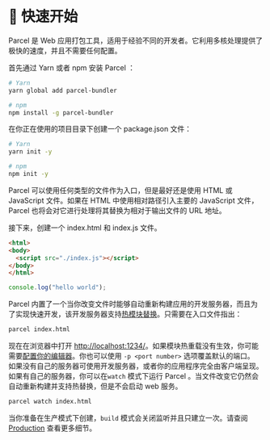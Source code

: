 # 🚀 快速开始

Parcel 是 Web 应用打包工具，适用于经验不同的开发者。它利用多核处理提供了极快的速度，并且不需要任何配置。

首先通过 Yarn 或者 npm 安装 Parcel ：

```bash
# Yarn
yarn global add parcel-bundler

# npm
npm install -g parcel-bundler
```

在你正在使用的项目目录下创建一个 package.json 文件：

```bash
# Yarn
yarn init -y

# npm
npm init -y
```

Parcel 可以使用任何类型的文件作为入口，但是最好还是使用 HTML 或 JavaScript 文件。如果在 HTML 中使用相对路径引入主要的 JavaScript 文件，Parcel 也将会对它进行处理将其替换为相对于输出文件的 URL 地址。

接下来，创建一个 index.html 和 index.js 文件。

```html
<html>
<body>
  <script src="./index.js"></script>
</body>
</html>
```

```javascript
console.log("hello world");
```

Parcel 内置了一个当你改变文件时能够自动重新构建应用的开发服务器，而且为了实现快速开发，该开发服务器支持[热模块替换](hmr.html)。只需要在入口文件指出：

```bash
parcel index.html
```

现在在浏览器中打开 [http://localhost:1234/](http://localhost:1234/)。如果模块热重载没有生效，你可能需要[配置你的编辑器](hmr.html#safe-write)。你也可以使用 `-p <port number>` 选项覆盖默认的端口。
如果没有自己的服务器可使用开发服务器，或者你的应用程序完全由客户端呈现。如果有自己的服务器，你可以在`watch` 模式下运行 Parcel 。当文件改变它仍然会自动重新构建并支持热替换，但是不会启动 web 服务。

```bash
parcel watch index.html
```

当你准备在生产模式下创建，`build` 模式会关闭监听并且只建立一次。请查阅 [Production](production.html) 查看更多细节。

